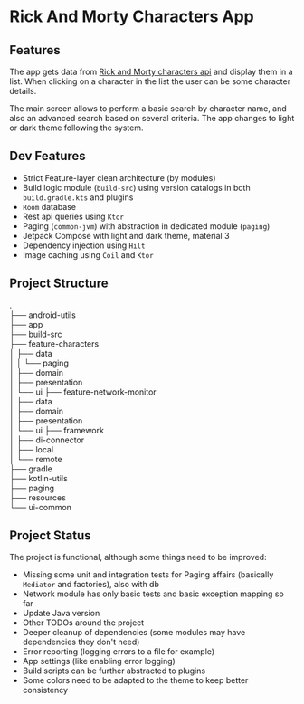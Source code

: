 # Rick And Morty Characters App

## Features

The app gets data from [Rick and Morty characters api](https://rickandmortyapi.com/api/character) and display them in a list.
When clicking on a character in the list the user can be some character details.

The main screen allows to perform a basic search by character name, and also an advanced search based on several criteria.
The app changes to light or dark theme following the system.

## Dev Features

- Strict Feature-layer clean architecture (by modules)
- Build logic module (`build-src`) using version catalogs in both `build.gradle.kts` and plugins
- `Room` database
- Rest api queries using `Ktor`
- Paging (`common-jvm`) with abstraction in dedicated module (`paging`)
- Jetpack Compose with light and dark theme, material 3
- Dependency injection using `Hilt`
- Image caching using `Coil` and `Ktor`

## Project Structure

.\
├── android-utils  
├── app  
├── build-src   
├── feature-characters  
│   ├── data  
│   │   └── paging  
│   ├── domain  
│   ├── presentation  
│   └── ui
├── feature-network-monitor  
│   ├── data   
│   ├── domain  
│   ├── presentation  
│   └── ui
├── framework  
│   ├── di-connector  
│   ├── local  
│   └── remote  
├── gradle  
├── kotlin-utils  
├── paging  
├── resources  
└── ui-common


## Project Status

The project is functional, although some things need to be improved:

- Missing some unit and integration tests for Paging affairs (basically `Mediator` and factories), also with db
- Network module has only basic tests and basic exception mapping so far
- Update Java version
- Other TODOs around the project
- Deeper cleanup of dependencies (some modules may have dependencies they don't need)
- Error reporting (logging errors to a file for example)
- App settings (like enabling error logging)
- Build scripts can be further abstracted to plugins
- Some colors need to be adapted to the theme to keep better consistency

